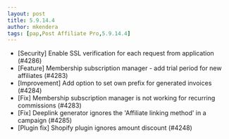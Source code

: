 ```yaml
---
layout: post
title: 5.9.14.4
author: mkendera
tags: [pap,Post Affiliate Pro,5.9.14.4]
---
```


- [Security] Enable SSL verification for each request from application (#4286)
- [Feature] Membership subscription manager - add trial period for new affiliates (#4283)
- [Improvement] Add option to set own prefix for generated invoices (#4284)
- [Fix] Membership subscription manager is not working for recurring commissions (#4283)
- [Fix] Deeplink generator ignores the 'Affiliate linking method' in a campaign (#4285)
- [Plugin fix] Shopify plugin ignores amount discount (#4248)
